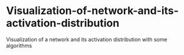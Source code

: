 # Visualization-of-network-and-its-activation-distribution
Visualization of a network and its activation distribution with some algorithms
